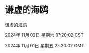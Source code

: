 # 谦虚的海鸥
[谦虚的海鸥](http://219.139.197.74:56308/qxdho/course/base/hotlink/index.php)

2024年 11月 02日 星期六 07:20:02 CST

2024年 11月 01日 星期五 23:20:02 GMT
